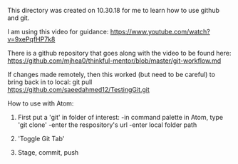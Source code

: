 This directory was created on 10.30.18 for me to learn how to use github and git.

I am using this video for guidance:
https://www.youtube.com/watch?v=9xePqfHP7k8


There is a github repository that goes along with the video to be found here:
https://github.com/mjhea0/thinkful-mentor/blob/master/git-workflow.md

If changes made remotely, then this worked (but need to be careful) to bring back in to local:
git pull https://github.com/saeedahmed12/TestingGit.git


How to use with Atom:
1.  First put a 'git' in folder of interest:
-in command palette in Atom, type 'git clone'
-enter the respository's url
-enter local folder path

2. 'Toggle Git Tab'

3.  Stage, commit, push
